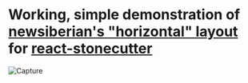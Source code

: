# Working, simple demonstration of [newsiberian's "horizontal" layout](https://github.com/newsiberian/react-stonecutter/tree/horizontal) for [react-stonecutter](https://github.com/dantrain/react-stonecutter)

![Capture]("https://raw.githubusercontent.com/wyhinton/react-stonecutter-horizontal-example/main/Capture.PNG")